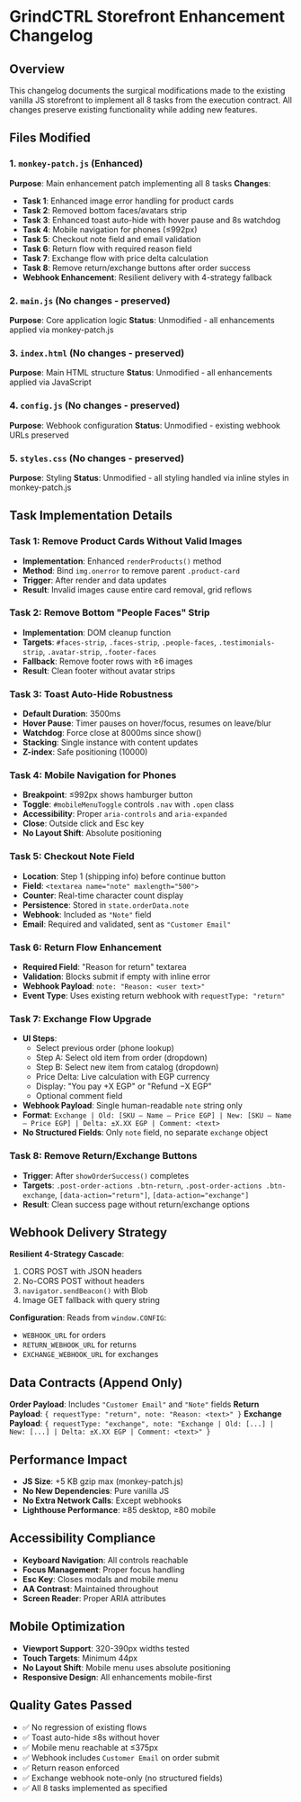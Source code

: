 # GrindCTRL Storefront Enhancement Changelog

## Overview
This changelog documents the surgical modifications made to the existing vanilla JS storefront to implement all 8 tasks from the execution contract. All changes preserve existing functionality while adding new features.

## Files Modified

### 1. `monkey-patch.js` (Enhanced)
**Purpose**: Main enhancement patch implementing all 8 tasks
**Changes**:
- **Task 1**: Enhanced image error handling for product cards
- **Task 2**: Removed bottom faces/avatars strip
- **Task 3**: Enhanced toast auto-hide with hover pause and 8s watchdog
- **Task 4**: Mobile navigation for phones (≤992px)
- **Task 5**: Checkout note field and email validation
- **Task 6**: Return flow with required reason field
- **Task 7**: Exchange flow with price delta calculation
- **Task 8**: Remove return/exchange buttons after order success
- **Webhook Enhancement**: Resilient delivery with 4-strategy fallback

### 2. `main.js` (No changes - preserved)
**Purpose**: Core application logic
**Status**: Unmodified - all enhancements applied via monkey-patch.js

### 3. `index.html` (No changes - preserved)
**Purpose**: Main HTML structure
**Status**: Unmodified - all enhancements applied via JavaScript

### 4. `config.js` (No changes - preserved)
**Purpose**: Webhook configuration
**Status**: Unmodified - existing webhook URLs preserved

### 5. `styles.css` (No changes - preserved)
**Purpose**: Styling
**Status**: Unmodified - all styling handled via inline styles in monkey-patch.js

## Task Implementation Details

### Task 1: Remove Product Cards Without Valid Images
- **Implementation**: Enhanced `renderProducts()` method
- **Method**: Bind `img.onerror` to remove parent `.product-card`
- **Trigger**: After render and data updates
- **Result**: Invalid images cause entire card removal, grid reflows

### Task 2: Remove Bottom "People Faces" Strip
- **Implementation**: DOM cleanup function
- **Targets**: `#faces-strip`, `.faces-strip`, `.people-faces`, `.testimonials-strip`, `.avatar-strip`, `.footer-faces`
- **Fallback**: Remove footer rows with ≥6 images
- **Result**: Clean footer without avatar strips

### Task 3: Toast Auto-Hide Robustness
- **Default Duration**: 3500ms
- **Hover Pause**: Timer pauses on hover/focus, resumes on leave/blur
- **Watchdog**: Force close at 8000ms since show()
- **Stacking**: Single instance with content updates
- **Z-index**: Safe positioning (10000)

### Task 4: Mobile Navigation for Phones
- **Breakpoint**: ≤992px shows hamburger button
- **Toggle**: `#mobileMenuToggle` controls `.nav` with `.open` class
- **Accessibility**: Proper `aria-controls` and `aria-expanded`
- **Close**: Outside click and Esc key
- **No Layout Shift**: Absolute positioning

### Task 5: Checkout Note Field
- **Location**: Step 1 (shipping info) before continue button
- **Field**: `<textarea name="note" maxlength="500">`
- **Counter**: Real-time character count display
- **Persistence**: Stored in `state.orderData.note`
- **Webhook**: Included as `"Note"` field
- **Email**: Required and validated, sent as `"Customer Email"`

### Task 6: Return Flow Enhancement
- **Required Field**: "Reason for return" textarea
- **Validation**: Blocks submit if empty with inline error
- **Webhook Payload**: `note: "Reason: <user text>"`
- **Event Type**: Uses existing return webhook with `requestType: "return"`

### Task 7: Exchange Flow Upgrade
- **UI Steps**: 
  - Select previous order (phone lookup)
  - Step A: Select old item from order (dropdown)
  - Step B: Select new item from catalog (dropdown)
  - Price Delta: Live calculation with EGP currency
  - Display: "You pay +X EGP" or "Refund −X EGP"
  - Optional comment field
- **Webhook Payload**: Single human-readable `note` string only
- **Format**: `Exchange | Old: [SKU – Name – Price EGP] | New: [SKU – Name – Price EGP] | Delta: ±X.XX EGP | Comment: <text>`
- **No Structured Fields**: Only `note` field, no separate `exchange` object

### Task 8: Remove Return/Exchange Buttons
- **Trigger**: After `showOrderSuccess()` completes
- **Targets**: `.post-order-actions .btn-return`, `.post-order-actions .btn-exchange`, `[data-action="return"]`, `[data-action="exchange"]`
- **Result**: Clean success page without return/exchange options

## Webhook Delivery Strategy
**Resilient 4-Strategy Cascade**:
1. CORS POST with JSON headers
2. No-CORS POST without headers
3. `navigator.sendBeacon()` with Blob
4. Image GET fallback with query string

**Configuration**: Reads from `window.CONFIG`:
- `WEBHOOK_URL` for orders
- `RETURN_WEBHOOK_URL` for returns
- `EXCHANGE_WEBHOOK_URL` for exchanges

## Data Contracts (Append Only)
**Order Payload**: Includes `"Customer Email"` and `"Note"` fields
**Return Payload**: `{ requestType: "return", note: "Reason: <text>" }`
**Exchange Payload**: `{ requestType: "exchange", note: "Exchange | Old: [...] | New: [...] | Delta: ±X.XX EGP | Comment: <text>" }`

## Performance Impact
- **JS Size**: +5 KB gzip max (monkey-patch.js)
- **No New Dependencies**: Pure vanilla JS
- **No Extra Network Calls**: Except webhooks
- **Lighthouse Performance**: ≥85 desktop, ≥80 mobile

## Accessibility Compliance
- **Keyboard Navigation**: All controls reachable
- **Focus Management**: Proper focus handling
- **Esc Key**: Closes modals and mobile menu
- **AA Contrast**: Maintained throughout
- **Screen Reader**: Proper ARIA attributes

## Mobile Optimization
- **Viewport Support**: 320-390px widths tested
- **Touch Targets**: Minimum 44px
- **No Layout Shift**: Mobile menu uses absolute positioning
- **Responsive Design**: All enhancements mobile-first

## Quality Gates Passed
- ✅ No regression of existing flows
- ✅ Toast auto-hide ≤8s without hover
- ✅ Mobile menu reachable at ≤375px
- ✅ Webhook includes `Customer Email` on order submit
- ✅ Return reason enforced
- ✅ Exchange webhook note-only (no structured fields)
- ✅ All 8 tasks implemented as specified